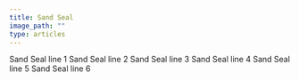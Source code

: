```yaml
---
title: Sand Seal
image_path: ""
type: articles
---
```

Sand Seal line 1
Sand Seal line 2
Sand Seal line 3
Sand Seal line 4
Sand Seal line 5
Sand Seal line 6
